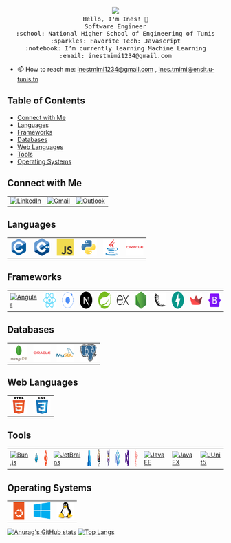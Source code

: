 <p align="center">
  <img src="https://i.imgur.com/IyjFcq1.png" width="200px">
  <br>
  <samp>
    Hello, I'm Ines! 👋<br>
    Software Engineer <br>
    :school: National Higher School of Engineering of Tunis <br>
    :sparkles: Favorite Tech: Javascript <br>
    :notebook: I’m currently learning Machine Learning <br>
    :email: inestmimi1234@gmail.com <br>
  </samp>
</p>

- 📫 How to reach me: [inestmimi1234@gmail.com](mailto:inestmimi1234@gmail.com) , [ines.tmimi@ensit.u-tunis.tn](mailto:ines.tmimi@ensit.u-tunis.tn)

## Table of Contents
- [Connect with Me](#connect-with-me)
- [Languages](#languages)
- [Frameworks](#frameworks)
- [Databases](#databases)
- [Web Languages](#web-languages)
- [Tools](#tools)
- [Operating Systems](#operating-systems)

## Connect with Me
<table>
  <tr>
    <td align="center">
      <a href="https://linkedin.com/in/ines-tmimi-06887129b/" target="_blank" rel="noreferrer">
        <img src="https://raw.githubusercontent.com/rahuldkjain/github-profile-readme-generator/master/src/images/icons/Social/linked-in-alt.svg" alt="LinkedIn" width="40" height="30"/>
      </a>
    </td>
    <td align="center">
      <a href="mailto:inestmimi1234@gmail.com" target="_blank" rel="noreferrer">
        <img src="https://cdn-icons-png.flaticon.com/512/281/281769.png" alt="Gmail" width="40" height="40"/>
      </a>
    </td>
    <td align="center">
      <a href="mailto:ines.tmimi@ensit.u-tunis.tn" target="_blank" rel="noreferrer">
        <img src="https://cdn-icons-png.flaticon.com/512/732/732221.png" alt="Outlook" width="40" height="40"/>
      </a>
    </td>
  </tr>
</table>




## Languages
<table>
  <tr>
    <td><a href="https://www.cprogramming.com/" target="_blank" rel="noreferrer"><img src="https://raw.githubusercontent.com/devicons/devicon/master/icons/c/c-original.svg" alt="C" width="40" height="40"/></a></td>
    <td><a href="https://www.w3schools.com/cpp/" target="_blank" rel="noreferrer"><img src="https://raw.githubusercontent.com/devicons/devicon/master/icons/cplusplus/cplusplus-original.svg" alt="C++" width="40" height="40"/></a></td>
    <td><a href="https://developer.mozilla.org/en-US/docs/Web/JavaScript" target="_blank" rel="noreferrer"><img src="https://raw.githubusercontent.com/devicons/devicon/master/icons/javascript/javascript-original.svg" alt="JavaScript" width="40" height="40"/></a></td>
    <td><a href="https://www.python.org" target="_blank" rel="noreferrer"><img src="https://raw.githubusercontent.com/devicons/devicon/master/icons/python/python-original.svg" alt="Python" width="40" height="40"/></a></td>
    <td><a href="https://www.java.com" target="_blank" rel="noreferrer"><img src="https://raw.githubusercontent.com/devicons/devicon/master/icons/java/java-original.svg" alt="Java" width="40" height="40"/></a></td>
    <td><a href="https://www.oracle.com/database/technologies/appdev/plsql.html" target="_blank" rel="noreferrer"><img src="https://raw.githubusercontent.com/devicons/devicon/master/icons/oracle/oracle-original.svg" alt="PL/SQL" width="40" height="40"/></a></td>
  </tr>
</table>

## Frameworks
<table>
  <tr>
    <td><a href="https://angular.io" target="_blank" rel="noreferrer"><img src="https://angular.io/assets/images/logos/angular/angular.svg" alt="Angular" width="40" height="40"/></a></td>
    <td><a href="https://react.dev/" target="_blank" rel="noreferrer"><img src="https://raw.githubusercontent.com/devicons/devicon/master/icons/react/react-original.svg" alt="React" width="40" height="40"/></a></td>
    <td><a href="https://ionicframework.com/" target="_blank" rel="noreferrer"><img src="https://raw.githubusercontent.com/devicons/devicon/master/icons/ionic/ionic-original.svg" alt="Ionic" width="40" height="40"/></a></td>
    <td><a href="https://nextjs.org/" target="_blank" rel="noreferrer"><img src="https://raw.githubusercontent.com/devicons/devicon/master/icons/nextjs/nextjs-original.svg" alt="Next.js" width="40" height="40"/></a></td>
    <td><a href="https://spring.io/projects/spring-boot" target="_blank" rel="noreferrer"><img src="https://raw.githubusercontent.com/devicons/devicon/master/icons/spring/spring-original.svg" alt="Spring Boot" width="40" height="40"/></a></td>
    <td><a href="https://expressjs.com" target="_blank" rel="noreferrer"><img src="https://raw.githubusercontent.com/devicons/devicon/master/icons/express/express-original.svg" alt="Express.js" width="40" height="40"/></a></td>
    <td><a href="https://nodejs.org" target="_blank" rel="noreferrer"><img src="https://raw.githubusercontent.com/devicons/devicon/master/icons/nodejs/nodejs-original.svg" alt="Node.js" width="40" height="40"/></a></td>
    <td><a href="https://flask.palletsprojects.com" target="_blank" rel="noreferrer"><img src="https://raw.githubusercontent.com/devicons/devicon/master/icons/flask/flask-original.svg" alt="Flask" width="40" height="40"/></a></td>
    <td><a href="https://fastapi.tiangolo.com" target="_blank" rel="noreferrer"><img src="https://raw.githubusercontent.com/devicons/devicon/master/icons/fastapi/fastapi-original.svg" alt="FastAPI" width="40" height="40"/></a></td>
    <td><a href="https://streamlit.io" target="_blank" rel="noreferrer"><img src="https://raw.githubusercontent.com/devicons/devicon/master/icons/streamlit/streamlit-original.svg" alt="Streamlit" width="40" height="40"/></a></td>
    <td><a href="https://getbootstrap.com" target="_blank" rel="noreferrer"><img src="https://raw.githubusercontent.com/devicons/devicon/master/icons/bootstrap/bootstrap-original.svg" alt="Bootstrap" width="40" height="40"/></a></td>
  </tr>
</table>



## Databases
<table>
  <tr>
    <td><a href="https://www.mongodb.com" target="_blank" rel="noreferrer"><img src="https://raw.githubusercontent.com/devicons/devicon/master/icons/mongodb/mongodb-original-wordmark.svg" alt="MongoDB" width="40" height="40"/></a></td>
    <td><a href="https://www.oracle.com/database/" target="_blank" rel="noreferrer"><img src="https://raw.githubusercontent.com/devicons/devicon/master/icons/oracle/oracle-original.svg" alt="Oracle" width="40" height="40"/></a></td>
    <td><a href="https://www.mysql.com" target="_blank" rel="noreferrer"><img src="https://raw.githubusercontent.com/devicons/devicon/master/icons/mysql/mysql-original-wordmark.svg" alt="MySQL" width="40" height="40"/></a></td>
    <td><a href="https://www.postgresql.org/" target="_blank" rel="noreferrer"><img src="https://raw.githubusercontent.com/devicons/devicon/master/icons/postgresql/postgresql-original.svg" alt="PostgreSQL" width="40" height="40"/></a></td>
  </tr>
</table>


## Web Languages
<table>
  <tr>
    <td><a href="https://www.w3.org/html/" target="_blank" rel="noreferrer"><img src="https://raw.githubusercontent.com/devicons/devicon/master/icons/html5/html5-original-wordmark.svg" alt="HTML5" width="40" height="40"/></a></td>
    <td><a href="https://www.w3schools.com/css/" target="_blank" rel="noreferrer"><img src="https://raw.githubusercontent.com/devicons/devicon/master/icons/css3/css3-original-wordmark.svg" alt="CSS3" width="40" height="40"/></a></td>
  </tr>
</table>

## Tools
<table>
  <tr>
    <td><a href="https://bun.sh" target="_blank" rel="noreferrer"><img src="https://bun.sh/logo.svg" alt="Bun.js" width="40" height="40"/></a></td>
    <td><a href="https://www.docker.com" target="_blank" rel="noreferrer"><img src="https://raw.githubusercontent.com/devicons/devicon/master/icons/docker/docker-original.svg" alt="Docker" width="40" height="40"/></a></td>
    <td><a href="https://git-scm.com" target="_blank" rel="noreferrer"><img src="https://raw.githubusercontent.com/devicons/devicon/master/icons/git/git-original.svg" alt="Git" width="40" height="40"/></a></td>
    <td><a href="https://www.jetbrains.com" target="_blank" rel="noreferrer"><img src="https://resources.jetbrains.com/storage/products/company/brand/logos/jb_beam.svg" alt="JetBrains" width="40" height="40"/></a></td>
    <td><a href="https://azure.microsoft.com" target="_blank" rel="noreferrer"><img src="https://raw.githubusercontent.com/devicons/devicon/master/icons/azure/azure-original.svg" alt="Azure" width="40" height="40"/></a></td>
    <td><a href="https://www.jenkins.io" target="_blank" rel="noreferrer"><img src="https://raw.githubusercontent.com/devicons/devicon/master/icons/jenkins/jenkins-original.svg" alt="Jenkins" width="40" height="40"/></a></td>
    <td><a href="https://pandas.pydata.org" target="_blank" rel="noreferrer"><img src="https://raw.githubusercontent.com/devicons/devicon/master/icons/pandas/pandas-original.svg" alt="pandas" width="40" height="40"/></a></td>
    <td><a href="https://numpy.org" target="_blank" rel="noreferrer"><img src="https://raw.githubusercontent.com/devicons/devicon/master/icons/numpy/numpy-original.svg" alt="NumPy" width="40" height="40"/></a></td>
    <td><a href="https://visualstudio.microsoft.com/" target="_blank" rel="noreferrer"><img src="https://raw.githubusercontent.com/devicons/devicon/master/icons/visualstudio/visualstudio-plain.svg" alt="Visual Studio" width="40" height="40"/></a></td>
    <td><a href="https://www.microsoft.com/en-us/sql-server" target="_blank" rel="noreferrer"><img src="https://raw.githubusercontent.com/devicons/devicon/master/icons/microsoftsqlserver/microsoftsqlserver-plain.svg" alt="SQL Server" width="40" height="40"/></a></td>
    <td><a href="https://www.oracle.com/java/technologies/java-ee-glance.html" target="_blank" rel="noreferrer"><img src="https://cdn.jsdelivr.net/gh/devicons/devicon/icons/java/java-original.svg" alt="JavaEE" width="40" height="40"/></a></td>
<td><a href="https://openjfx.io/" target="_blank" rel="noreferrer"><img src="https://upload.wikimedia.org/wikipedia/commons/9/92/JavaFX_Logo.png" alt="JavaFX" width="40" height="40"/></a></td>
<td><a href="https://junit.org/junit5/" target="_blank" rel="noreferrer"><img src="https://upload.wikimedia.org/wikipedia/commons/6/65/JUnit_5_Banner.png" alt="JUnit5" width="80" height="25"/></a></td>

  
  </tr>
</table>


## Operating Systems
<table>
  <tr>
    <td><a href="https://www.ubuntu.com" target="_blank" rel="noreferrer"><img src="https://raw.githubusercontent.com/devicons/devicon/master/icons/ubuntu/ubuntu-plain.svg" alt="Ubuntu" width="40" height="40"/></a></td>
    <td><a href="https://www.microsoft.com/en-us/windows" target="_blank" rel="noreferrer"><img src="https://raw.githubusercontent.com/devicons/devicon/master/icons/windows8/windows8-original.svg" alt="Windows" width="40" height="40"/></a></td>
    <td><a href="https://www.linux.org" target="_blank" rel="noreferrer"><img src="https://raw.githubusercontent.com/devicons/devicon/master/icons/linux/linux-original.svg" alt="Linux" width="40" height="40"/></a></td>
  </tr>
</table>


[![Anurag's GitHub stats](https://github-readme-stats.vercel.app/api?username=ines312692)](https://github.com/ines312692/github-readme-stats)
[![Top Langs](https://github-readme-stats.vercel.app/api/top-langs/?username=ines312692)](https://github.com/ines312692/github-readme-stats)



